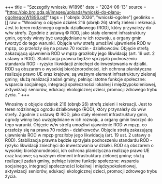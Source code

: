 +++
title = "Szczegóły wniosku W1896"
date = "2024-06-13"
source = "https://bip.brg.gda.pl/images/uploads/wnioski-do-planu-ogolnego/W1896.pdf"
tags = ["obręb: 0026", "wnioski-ogolne"]
geolinks = []
raw = "Wnosimy o objęcie działek 216 (obręb 26) strefą zieleni i rekreacji. Jest to teren rodzinnego ogrodu działkowego (ROD), który przynależy do w/w strefy. Zgodnie z ustawą © ROD, jako stały element infrastruktury gmin, ogrody winny być uwzględniane w ich rozwoju, a organy gmin tworzyć do tego warunki. Objęcie w/w strefą umożliwi ujawnienie ROD w mpzp, co przełoży się na prawa 70 rodzin - działkowców. Objęcie strefą zakazującą ujawnienia ROD w mpzp groziłoby jego likwidacją (art. 19 ust. 2 ustawy o ROD). Stabilizacja prawna będzie sprzyjała podnoszeniu standardu ROD - ryzyko likwidacji zniechęci do inwestowania w działki. ROD są obszarem o wysokiej bioróżnorodności, ich ochrona planistyczna realizuje prawo UE oraz krajowe; są ważnym element infrastruktury zielonej gminy; służą realizacji zadań gminy, pełniąc istotne funkcje społeczne: wsparcia socjainego, integracji społeczności lokalnej i międzypokoleniowej, aktywizacji seniorów, edukacji ekologicznej dzieci, promocji zdrowego trybu życia. "
+++

Wnosimy o objęcie działek 216 (obręb 26) strefą zieleni i rekreacji. Jest to teren rodzinnego ogrodu
działkowego (ROD), który przynależy do w/w strefy. Zgodnie z ustawą © ROD, jako stały element infrastruktury
gmin, ogrody winny być uwzględniane w ich rozwoju, a organy gmin tworzyć do tego warunki. Objęcie w/w strefą
umożliwi ujawnienie ROD w mpzp, co przełoży się na prawa 70 rodzin - działkowców. Objęcie strefą zakazującą
ujawnienia ROD w mpzp groziłoby jego likwidacją (art. 19 ust. 2 ustawy o ROD). Stabilizacja prawna będzie
sprzyjała podnoszeniu standardu ROD - ryzyko likwidacji zniechęci do inwestowania w działki. ROD są obszarem
o wysokiej bioróżnorodności, ich ochrona planistyczna realizuje prawo UE oraz krajowe; są ważnym element
infrastruktury zielonej gminy; służą realizacji zadań gminy, pełniąc istotne funkcje społeczne: wsparcia socjainego,
integracji społeczności lokalnej i międzypokoleniowej, aktywizacji seniorów, edukacji ekologicznej dzieci, promocji
zdrowego trybu życia.



